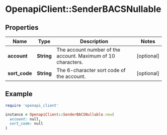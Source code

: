 # OpenapiClient::SenderBACSNullable

## Properties

| Name | Type | Description | Notes |
| ---- | ---- | ----------- | ----- |
| **account** | **String** | The account number of the account. Maximum of 10 characters. | [optional] |
| **sort_code** | **String** | The 6-character sort code of the account. | [optional] |

## Example

```ruby
require 'openapi_client'

instance = OpenapiClient::SenderBACSNullable.new(
  account: null,
  sort_code: null
)
```

